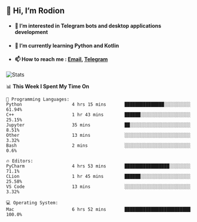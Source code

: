 ## 👋 Hi, I’m Rodion
- #### 👀 I’m interested in Telegram bots and desktop applications development
- #### 🌱 I’m currently learning Python and Kotlin
- #### 📫 How to reach me : [Email](mailto:me@lavn.ml), [Telegram](https://t.me/fast_geek)

![Stats](https://github-readme-stats.vercel.app/api?username=rodion-gudz&show_icons=true&theme=github_dark&hide_border=true&hide=issues&count_private=true&layout=compact)


<!--START_SECTION:waka-->
📊 **This Week I Spent My Time On** 

```text
💬 Programming Languages: 
Python                   4 hrs 15 mins       ███████████████░░░░░░░░░░   61.94% 
C++                      1 hr 43 mins        ██████░░░░░░░░░░░░░░░░░░░   25.15% 
Jupyter                  35 mins             ██░░░░░░░░░░░░░░░░░░░░░░░   8.51% 
Other                    13 mins             ░░░░░░░░░░░░░░░░░░░░░░░░░   3.32% 
Bash                     2 mins              ░░░░░░░░░░░░░░░░░░░░░░░░░   0.6%

🔥 Editors: 
PyCharm                  4 hrs 53 mins       █████████████████░░░░░░░░   71.1% 
CLion                    1 hr 45 mins        ██████░░░░░░░░░░░░░░░░░░░   25.58% 
VS Code                  13 mins             ░░░░░░░░░░░░░░░░░░░░░░░░░   3.32%

💻 Operating System: 
Mac                      6 hrs 52 mins       █████████████████████████   100.0%

```


<!--END_SECTION:waka-->
